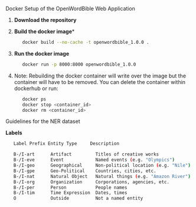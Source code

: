 Docker Setup of the OpenWordBible Web Application

1. **Download the repository**
   
2. **Build the docker image***
   ```Bash
      docker build --no-cache -t openwordbible_1.0.0 .
   ```
3. **Run the docker image**
   ```Bash
      docker run -p 8000:8000 openwordbible_1.0.0
   ```
4. Note: Rebuilding the docker container will write over the image
   but the container will have to be removed. You can delete the container
   within dockerhub or run:
   ```Bash
      docker ps
      docker stop <container_id>
      docker rm <container_id>
   ```


Guidelines for the NER dataset

**Labels**
```bash
   Label Prefix Entity Type     Description                          

   B-/I-art      Artifact         Titles of creative works             
   B-/I-eve      Event            Named events (e.g. "Olympics")       
   B-/I-geo      Geographical     Non-political location (e.g. "Nile") 
   B-/I-gpe      Geo-Political    Countries, cities, etc.              
   B-/I-nat      Natural Object   Natural things (e.g. "Amazon River") 
   B-/I-org      Organization     Corporations, agencies, etc.         
   B-/I-per      Person           People names                         
   B-/I-tim      Time Expression  Dates, times                         
   O             Outside          Not a named entity                   

```
